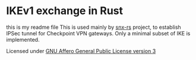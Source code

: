 # IKEv1 exchange in Rust
this is my readme file
This is used mainly by [snx-rs](https://github.com/ancwrd1/snx-rs) project, to establish IPSec tunnel for Checkpoint VPN gateways.
Only a minimal subset of IKE is implemented.

Licensed under [GNU Affero General Public License version 3](https://opensource.org/license/agpl-v3/)
